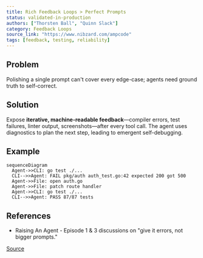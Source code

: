 ```yaml
---
title: Rich Feedback Loops > Perfect Prompts
status: validated-in-production
authors: ["Thorsten Ball", "Quinn Slack"]
category: Feedback Loops
source_link: "https://www.nibzard.com/ampcode"
tags: [feedback, testing, reliability]
---
```


## Problem
Polishing a single prompt can't cover every edge-case; agents need ground truth to self-correct.

## Solution
Expose **iterative, machine-readable feedback**—compiler errors, test failures, linter output, screenshots—after every tool call.
The agent uses diagnostics to plan the next step, leading to emergent self-debugging.

## Example
```mermaid
sequenceDiagram
  Agent->>CLI: go test ./...
  CLI-->>Agent: FAIL pkg/auth auth_test.go:42 expected 200 got 500
  Agent->>File: open auth.go
  Agent->>File: patch route handler
  Agent->>CLI: go test ./...
  CLI-->>Agent: PASS 87/87 tests
```

## References

* Raising An Agent - Episode 1 & 3 discussions on "give it errors, not bigger prompts."

[Source](https://www.nibzard.com/ampcode)